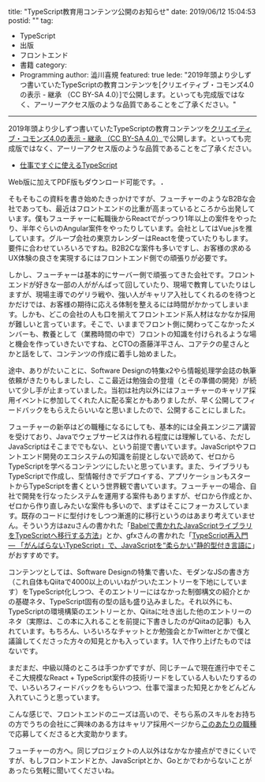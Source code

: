title: "TypeScript教育用コンテンツ公開のお知らせ"
date: 2019/06/12 15:04:53
postid: ""
tag:
  - TypeScript
  - 出版
  - フロントエンド
  - 書籍
category:
  - Programming
author: 澁川喜規
featured: true
lede: "2019年頭より少しずつ書いていたTypeScriptの教育コンテンツを[クリエイティブ・コモンズ4.0の表示 - 継承 （CC BY-SA 4.0）]で公開します。といっても完成版ではなく、アーリーアクセス版のような品質であることをご了承ください。"
---

2019年頭より少しずつ書いていたTypeScriptの教育コンテンツを[クリエイティブ・コモンズ4.0の表示 - 継承 （CC BY-SA 4.0）](https://creativecommons.org/licenses/by-sa/4.0/deed.ja)で公開します。といっても完成版ではなく、アーリーアクセス版のような品質であることをご了承ください。

* [仕事ですぐに使えるTypeScript](https://future-architect.github.io/typescript-guide/)

Web版に加えてPDF版もダウンロード可能です。
<img alt="" src="/images/20190612/image.png" style="border:solid 1px #000000">

そもそもこの資料を書き始めたきっかけですが、フューチャーのようなB2Bな会社であっても、最近はフロントエンドの比重が高まっているところから出発しています。僕もフューチャーに転職後からReactでがっつり1年以上の案件をやったり、半年ぐらいのAngular案件をやったりしています。会社としてはVue.jsを推しています。グループ会社の東京カレンダーはReactを使っていたりもします。要件に合わせていろいろですね。B2B2Cな案件も多いですし、お客様の求めるUX体験の良さを実現するにはフロントエンド側での頑張りが必要です。

しかし、フューチャーは基本的にサーバー側で頑張ってきた会社です。フロントエンドが好きな一部の人ががんばって回していたり、現場で教育していたりはしますが、現場主導でのゲリラ戦や、強い人がキャリア入社してくれるのを待つとかだけでは、お客様の期待に応える体制を整えるには時間がかかってしまいます。しかも、どこの会社の人も口を揃えてフロントエンド系人材はなかなか採用が難しいと言っています。そこで、いままでフロント側に関わってこなかったメンバーも、教養として（業務時間の中で）フロントの知識を付けられるような場と機会を作っていきたいですね、とCTOの斎藤洋平さん、コアテクの星さんとかと話をして、コンテンツの作成に着手し始めました。

途中、ありがたいことに、Software Designの特集x2やら情報処理学会誌の執筆依頼がきたりもしましたし、ここ最近は勉強会の登壇（とその準備の開発）が続いて少し手が止まっていました。当初は社内以外にはフューチャーのキャリア採用イベントに参加してくれた人に配る案とかもありましたが、早く公開してフィードバックをもらえたらいいなと思いましたので、公開することにしました。

フューチャーの新卒はどの職種になるにしても、基本的には全員エンジニア講習を受けており、Javaでウェブサービスは作れる程度には理解している、ただしJavaScriptはそこまででもない、という前提で書いています。JavaScriptやフロントエンド開発のエコシステムの知識を前提としないで読めて、ゼロからTypeScriptを学べるコンテンツにしたいと思っています。また、ライブラリもTypeScriptで作成し、型情報付きでデプロイする、アプリケーションもスタートからTypeScriptを書くという世界観で書いています。フューチャーの場合、自社で開発を行なったシステムを運用する案件もありますが、ゼロから作成とか、ゼロから作り直しみたいな案件も多いので、まずはそこにフォーカスしています。既存のコードに型付けをしつつ漸進的に移行というのはあまり考えていません。そういう方はazuさんの書かれた「[Babelで書かれたJavaScriptライブラリをTypeScriptへ移行する方法](https://efcl.info/2019/01/09/babel-to-typescript-library/)」とか、gfxさんの書かれた「[TypeScript再入門 — 「がんばらないTypeScript」で、JavaScriptを“柔らかい”静的型付き言語に](https://employment.en-japan.com/engineerhub/entry/2019/04/16/103000)」がおすすめです。

コンテンツとしては、Software Designの特集で書いた、モダンなJSの書き方（これ自体もQiitaで4000以上のいいねがついたエントリーを下地にしています）をTypeScript化しつつ、そのエントリーにはなかった制御構文の紹介とかの基礎ネタ、TypeScript固有の型の話も盛り込みました。それ以外にも、TypeScriptの環境構築のエントリーとか、Qiitaに吐き出した他のエントリーのネタ（実際は、この本に入れることを前提に下書きしたのがQiitaの記事）も入れています。もちろん、いろいろなチャットとか勉強会とかTwitterとかで僕と議論してくださった方々の知見とかも入っています。1人で作り上げたものではないです。

まだまだ、中級以降のところは手つかずですが、同じチームで現在進行中でそこそこ大規模なReact + TypeScript案件の技術リードをしている人もいたりするので、いろいろフィードバックをもらいつつ、仕事で溜まった知見とかをどんどん入れていこうと思っています。

こんな感じで、フロントエンドのニーズは高いので、そちら系のスキルをお持ちの方でうちの会社にご興味のある方はキャリア採用ページから[このあたりの職種](https://progres12.jposting.net/pgfuture/u/job.phtml?job_code=185)で応募してくださると大変助かります。

フューチャーの方へ。同じプロジェクトの人以外はなかなか接点ができにくいですが、もしフロントエンドとか、JavaScriptとか、Goとかでわからないことがあったら気軽に聞いてくださいね。
